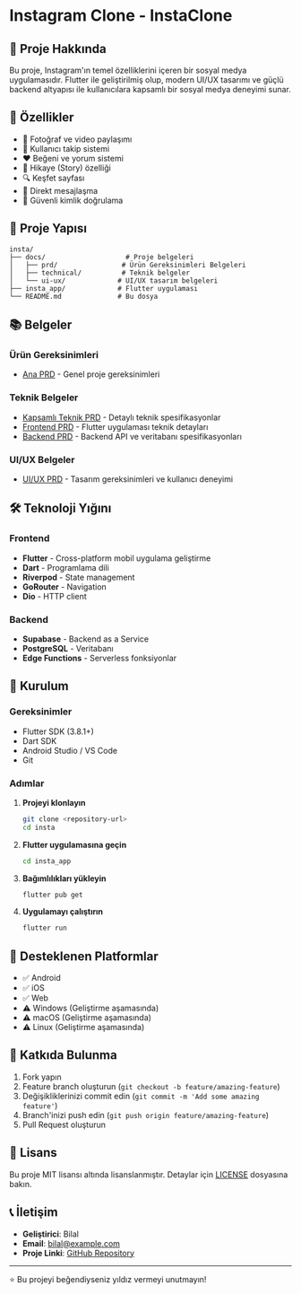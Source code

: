 # Instagram Clone - InstaClone

## 📱 Proje Hakkında

Bu proje, Instagram'ın temel özelliklerini içeren bir sosyal medya uygulamasıdır. Flutter ile geliştirilmiş olup, modern UI/UX tasarımı ve güçlü backend altyapısı ile kullanıcılara kapsamlı bir sosyal medya deneyimi sunar.

## 🚀 Özellikler

- 📸 Fotoğraf ve video paylaşımı
- 👥 Kullanıcı takip sistemi
- ❤️ Beğeni ve yorum sistemi
- 📱 Hikaye (Story) özelliği
- 🔍 Keşfet sayfası
- 💬 Direkt mesajlaşma
- 🔐 Güvenli kimlik doğrulama

## 📁 Proje Yapısı

```
insta/
├── docs/                    # Proje belgeleri
│   ├── prd/                # Ürün Gereksinimleri Belgeleri
│   ├── technical/          # Teknik belgeler
│   └── ui-ux/             # UI/UX tasarım belgeleri
├── insta_app/             # Flutter uygulaması
└── README.md              # Bu dosya
```

## 📚 Belgeler

### Ürün Gereksinimleri
- [Ana PRD](docs/prd/PRD.md) - Genel proje gereksinimleri

### Teknik Belgeler
- [Kapsamlı Teknik PRD](docs/technical/COMPREHENSIVE_TECHNICAL_PRD.md) - Detaylı teknik spesifikasyonlar
- [Frontend PRD](docs/technical/TECHNICAL_PRD_APP.md) - Flutter uygulaması teknik detayları
- [Backend PRD](docs/technical/TECHNICAL_PRD_BACKEND.md) - Backend API ve veritabanı spesifikasyonları

### UI/UX Belgeler
- [UI/UX PRD](docs/ui-ux/UI_UX_PRD.md) - Tasarım gereksinimleri ve kullanıcı deneyimi

## 🛠️ Teknoloji Yığını

### Frontend
- **Flutter** - Cross-platform mobil uygulama geliştirme
- **Dart** - Programlama dili
- **Riverpod** - State management
- **GoRouter** - Navigation
- **Dio** - HTTP client

### Backend
- **Supabase** - Backend as a Service
- **PostgreSQL** - Veritabanı
- **Edge Functions** - Serverless fonksiyonlar

## 🚀 Kurulum

### Gereksinimler
- Flutter SDK (3.8.1+)
- Dart SDK
- Android Studio / VS Code
- Git

### Adımlar

1. **Projeyi klonlayın**
   ```bash
   git clone <repository-url>
   cd insta
   ```

2. **Flutter uygulamasına geçin**
   ```bash
   cd insta_app
   ```

3. **Bağımlılıkları yükleyin**
   ```bash
   flutter pub get
   ```

4. **Uygulamayı çalıştırın**
   ```bash
   flutter run
   ```

## 📱 Desteklenen Platformlar

- ✅ Android
- ✅ iOS
- ✅ Web
- ⚠️ Windows (Geliştirme aşamasında)
- ⚠️ macOS (Geliştirme aşamasında)
- ⚠️ Linux (Geliştirme aşamasında)

## 🤝 Katkıda Bulunma

1. Fork yapın
2. Feature branch oluşturun (`git checkout -b feature/amazing-feature`)
3. Değişikliklerinizi commit edin (`git commit -m 'Add some amazing feature'`)
4. Branch'inizi push edin (`git push origin feature/amazing-feature`)
5. Pull Request oluşturun

## 📄 Lisans

Bu proje MIT lisansı altında lisanslanmıştır. Detaylar için [LICENSE](LICENSE) dosyasına bakın.

## 📞 İletişim

- **Geliştirici**: Bilal
- **Email**: bilal@example.com
- **Proje Linki**: [GitHub Repository](https://github.com/username/insta-clone)

---

⭐ Bu projeyi beğendiyseniz yıldız vermeyi unutmayın!